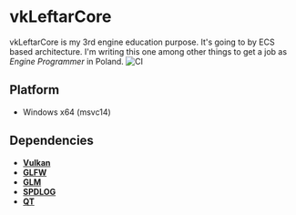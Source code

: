 # vkLeftarCore
vkLeftarCore is my 3rd engine education purpose. It's going to by ECS based architecture. I'm writing this one among other things to get a job as *Engine Programmer* in Poland.
![CI](https://github.com/LeftarCode/vkleftarcore/workflows/CI/badge.svg)
## Platform
- Windows x64 (msvc14)
## Dependencies
- [**Vulkan**](https://www.khronos.org/vulkan/)
- [**GLFW**](https://www.glfw.org/)
- [**GLM**](https://glm.g-truc.net/0.9.9/index.html)
- [**SPDLOG**](https://github.com/gabime/spdlog)
- [**QT**](https://www.qt.io/)